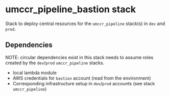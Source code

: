 # umccr_pipeline_bastion stack

Stack to deploy central resources for the `umccr_pipeline` stack(s) in `dev` and `prod`.

## Dependencies

NOTE: circular dependencies exist in this stack needs to assume roles created by the `dev`/`prod` `umccr_pipeline` stacks.

- local lambda module
- AWS credentials for `bastion` account (read from the environment)
- Corresponding infrastructure setup in `dev`/`prod` accounts (see stack `umccr_pipeline`)